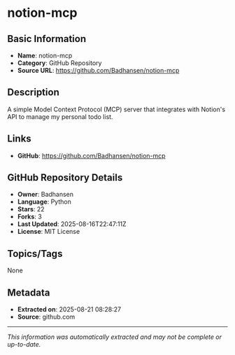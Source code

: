 # notion-mcp

## Basic Information
- **Name**: notion-mcp
- **Category**: GitHub Repository
- **Source URL**: https://github.com/Badhansen/notion-mcp

## Description
A simple Model Context Protocol (MCP) server that integrates with Notion's API to manage my personal todo list.

## Links
- **GitHub**: https://github.com/Badhansen/notion-mcp

## GitHub Repository Details
- **Owner**: Badhansen
- **Language**: Python
- **Stars**: 22
- **Forks**: 3
- **Last Updated**: 2025-08-16T22:47:11Z
- **License**: MIT License

## Topics/Tags
None

## Metadata
- **Extracted on**: 2025-08-21 08:28:27
- **Source**: github.com

---
*This information was automatically extracted and may not be complete or up-to-date.*
